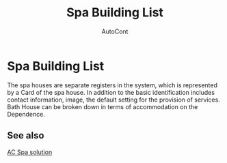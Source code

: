 ﻿---
    title: "Spa Building List"
    author: AutoCont
    ms.date: 04/30/2018
    ms.topic: article
    ms.prod: dynamics-nav-2017
    ms.contentlocale: en
    ms.lasthandoff: 04/30/2018
---

# Spa Building List

The spa houses are separate registers in the system, which is represented by a Card of the spa house. In addition to the basic identification includes contact information, image, the default setting for the provision of services. Bath House can be broken down in terms of accommodation on the Dependence.


## <a name="see-also"></a>See also
[AC Spa solution](ac-spa-solution.md)